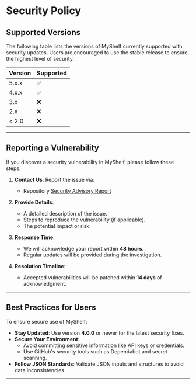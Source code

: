 # Security Policy

## Supported Versions

The following table lists the versions of MyShelf currently supported with security updates. Users are encouraged to use the stable release to ensure the highest level of security.

| Version | Supported          |
| ------- | ------------------ |
| 5.x.x   | ✅                 |
| 4.x.x   | :white_check_mark: |
| 3.x     | :x:                |
| 2.x     | :x:                |
| < 2.0   | :x:                |

---

## Reporting a Vulnerability

If you discover a security vulnerability in MyShelf, please follow these steps:

1. **Contact Us**: Report the issue via:
   - Repository [Security Advisory Report](https://github.com/bsc7080gbc/genai_prompt_myshelf/security/advisories)
   
2. **Provide Details**:
   - A detailed description of the issue.
   - Steps to reproduce the vulnerability (if applicable).
   - The potential impact or risk.

3. **Response Time**:
   - We will acknowledge your report within **48 hours**.
   - Regular updates will be provided during the investigation.

4. **Resolution Timeline**:
   - Accepted vulnerabilities will be patched within **14 days** of acknowledgment.

---

## Best Practices for Users

To ensure secure use of MyShelf:
- **Stay Updated**: Use version **4.0.0** or newer for the latest security fixes.
- **Secure Your Environment**:
  - Avoid committing sensitive information like API keys or credentials.
  - Use GitHub's security tools such as Dependabot and secret scanning.
- **Follow JSON Standards**: Validate JSON inputs and structures to avoid data inconsistencies.

---

